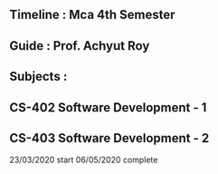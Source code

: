 

## Timeline : Mca 4th Semester
## Guide : Prof. Achyut Roy
## Subjects : 
##     CS-402 Software Development - 1
##     CS-403 Software Development - 2


23/03/2020	start
06/05/2020	complete
